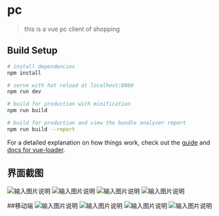 # pc

> this is a vue pc client of shopping

## Build Setup

``` bash
# install dependencies
npm install

# serve with hot reload at localhost:8080
npm run dev

# build for production with minification
npm run build

# build for production and view the bundle analyzer report
npm run build --report
```

For a detailed explanation on how things work, check out the [guide](http://vuejs-templates.github.io/webpack/) and [docs for vue-loader](http://vuejs.github.io/vue-loader).



## 界面截图
![输入图片说明](preview/1692440433379.jpg)
![输入图片说明](preview/1692440444876.jpg)
![输入图片说明](preview/1692440459637.jpg)
![输入图片说明](preview/1692440603847.jpg)

##移动端
![输入图片说明](preview/1692440526462.jpg)
![输入图片说明](preview/1692440493232.jpg)
![输入图片说明](preview/1692440509102.jpg)
![输入图片说明](preview/1692440518091.jpg)